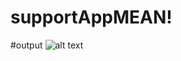 # supportAppMEAN!
#output
![alt text](https://user-images.githubusercontent.com/63851816/230056946-410f6c08-8148-4a2c-b039-d433efdf0d1f.png)
